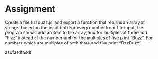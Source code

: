 # Assignment

Create a file fizzbuzz.js, and export a function that returns an array of strings, based on the input (int) 
For every number from 1 to input, the program should add an item to the array, and for multiples of three add “Fizz” instead of the number and for the multiples of five print “Buzz”. For numbers which are multiples of both three and five print “FizzBuzz”.


asdfasdfasdf



